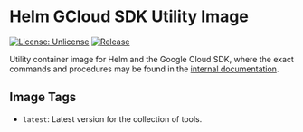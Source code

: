 
# Helm GCloud SDK Utility Image

[![License: Unlicense](https://img.shields.io/badge/license-Unlicense-blue.svg)](http://unlicense.org/)
[![Release](https://github.com/CHPC-UofU/container-helm-gcloudsdk/actions/workflows/release.yml/badge.svg)](https://github.com/CHPC-UofU/container-helm-gcloudsdk/actions/workflows/release.yml)

Utility container image for Helm and the Google Cloud SDK, where the exact commands and procedures may be found in the [internal documentation](https://docs.google.com/document/d/1Tn31mUMoJpKJrSvxemOAgS39NkJLQPk_AN5YwUfk4gM/edit?usp=sharing).

## Image Tags

* `latest`: Latest version for the collection of tools.
